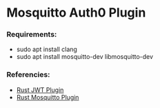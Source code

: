# Mosquitto Auth0 Plugin


### Requirements:
 - sudo apt install clang
 - sudo apt install mosquitto-dev libmosquitto-dev

### Referencies:

- [Rust JWT Plugin](https://github.com/wiomoc/mosquitto-jwt-auth)
- [Rust Mosquitto Plugin](https://github.com/TotalKrill/mosquitto_plugin)